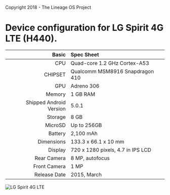 Copyright 2018 - The Lineage OS Project

Device configuration for LG Spirit 4G LTE (H440).
=====================================

Basic   | Spec Sheet
-------:|:-------------------------
CPU     | Quad-core 1.2 GHz Cortex-A53
CHIPSET | Qualcomm MSM8916 Snapdragon 410
GPU     | Adreno 306
Memory  | 1 GB RAM
Shipped Android Version | 5.0.1
Storage | 8 GB
MicroSD | Up to 256GB
Battery | 2,100 mAh
Dimensions | 133.3 x 66.1 x 10 mm
Display | 720 x 1280 pixels, 4.7 in IPS LCD
Rear Camera  | 8 MP, autofocus
Front Camera | 1 MP
Release Date | 2015, March


![LG Spirit 4G LTE](https://cdn2.gsmarena.com/vv/pics/lg/lg-spirit1.jpg "LG Spirit 4G LTE")
